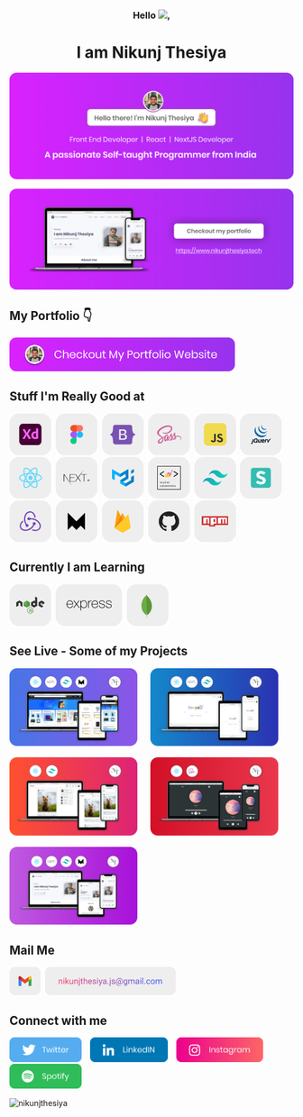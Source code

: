 <h3 align="center">Hello <img src="https://media.giphy.com/media/hvRJCLFzcasrR4ia7z/giphy.gif" width="25px">,</h3>
<h1 align="center">I am Nikunj Thesiya</h1>

<img src="https://github.com/NikunjThesiya/NikunjThesiya/blob/main/Images/hello1.png" alt="Nikunj Thesiya GitHub header image">

<a href="https://www.nikunjthesiya.tech/" target="_blank"><img src="https://github.com/NikunjThesiya/NikunjThesiya/blob/main/Images/hello2.png" alt="Nikunj Thesiya GitHub header image"></a>

## My Portfolio 👇

<p><a href="https://www.nikunjthesiya.tech/"><img src="https://github.com/NikunjThesiya/NikunjThesiya/blob/main/Images/checkoutimage.png" width=400></a></p>

## Stuff I'm Really Good at

<p align="left"><img src="https://github.com/NikunjThesiya/NikunjThesiya/blob/main/Images/adobexd.png" height=74> &nbsp;<img src="https://github.com/NikunjThesiya/NikunjThesiya/blob/main/Images/figma.png" height=74> &nbsp;<img src="https://github.com/NikunjThesiya/NikunjThesiya/blob/main/Images/bootstrap.png" height=74> &nbsp;<img src="https://github.com/NikunjThesiya/NikunjThesiya/blob/main/Images/sass.png" height=74> &nbsp;<img src="https://github.com/NikunjThesiya/NikunjThesiya/blob/main/Images/javascript.png" height=74> &nbsp;<img src="https://github.com/NikunjThesiya/NikunjThesiya/blob/main/Images/jquery.png" height=74> &nbsp;<img src="https://github.com/NikunjThesiya/NikunjThesiya/blob/main/Images/react.png" height=74> &nbsp;<img src="https://github.com/NikunjThesiya/NikunjThesiya/blob/main/Images/nextjs.png" height=74> &nbsp;<img src="https://github.com/NikunjThesiya/NikunjThesiya/blob/main/Images/materialui.png" height=74> &nbsp;<img src="https://github.com/NikunjThesiya/NikunjThesiya/blob/main/Images/styled-components.png" height=74> &nbsp;<img src="https://github.com/NikunjThesiya/NikunjThesiya/blob/main/Images/tailwindcss.png" height=74> &nbsp;<img src="https://github.com/NikunjThesiya/NikunjThesiya/blob/main/Images/semanticui.png" height=74> &nbsp;<img src="https://github.com/NikunjThesiya/NikunjThesiya/blob/main/Images/redux.png" height=74> &nbsp;<img src="https://github.com/NikunjThesiya/NikunjThesiya/blob/main/Images/framer.png" height=74> &nbsp;<img src="https://github.com/NikunjThesiya/NikunjThesiya/blob/main/Images/firebase.png" height=74> &nbsp;<img src="https://github.com/NikunjThesiya/NikunjThesiya/blob/main/Images/github.png" height=74> &nbsp;<img src="https://github.com/NikunjThesiya/NikunjThesiya/blob/main/Images/npm.png" height=74></p>

## Currently I am Learning

<p align="left"><img src="https://github.com/NikunjThesiya/NikunjThesiya/blob/main/Images/nodejs.png" height=74> &nbsp;<img src="https://github.com/NikunjThesiya/NikunjThesiya/blob/main/Images/express.png" height=74> &nbsp;<img src="https://github.com/NikunjThesiya/NikunjThesiya/blob/main/Images/mongodb.png" height=74></p>

## See Live - Some of my Projects

<div>
  <a href="https://amazon-next-nik.vercel.app/"><img src="https://github.com/NikunjThesiya/NikunjThesiya/blob/main/Images/amazon-pro.png" alt="Amazon Clone By Nikunj Thesiya" width="45%"></a> &nbsp; &nbsp; &nbsp;<a href="https://google-next.vercel.app/" ><img src="https://github.com/NikunjThesiya/NikunjThesiya/blob/main/Images/google-pro.png" alt="Google clone by Nikunj Thesiya" width="45%"></a>
 </div>
 <br/>
 <div>
  <a href="https://instanik.netlify.app/" ><img src="https://github.com/NikunjThesiya/NikunjThesiya/blob/main/Images/instagram-pro.png" alt="Instagram clone by Nikunj Thesiya" width="45%"></a> &nbsp; &nbsp; &nbsp;<a href="https://music-nik.netlify.app/"><img src="https://github.com/NikunjThesiya/NikunjThesiya/blob/main/Images/music-pro.png" alt="Music App by Nikunj Thesiya" width="45%"></a>
 </div>
 <br/>
  <div>
  <a href="https://www.nikunjthesiya.tech/"><img src="https://github.com/NikunjThesiya/NikunjThesiya/blob/main/Images/portfolio-pro.png" alt="Portfolio by Nikunj Thesiya" width="45%"></a>
 </div>

## Mail Me

<p align="left"><img src="https://github.com/NikunjThesiya/NikunjThesiya/blob/main/Images/gmail.png" height=50> &nbsp;<a href="mailto:nikunjthesiya.js@gmail.com" align="left"><img src="https://github.com/NikunjThesiya/NikunjThesiya/blob/main/Images/mail.png" height=50></a></p>

## Connect with me

<p>
  <a href="https://twitter.com/NikunjThesiya2"><img src="https://github.com/NikunjThesiya/NikunjThesiya/blob/main/Images/twitterlogo.png" height=44></a> &nbsp; &nbsp;<a href="https://www.linkedin.com/in/nikunjthesiya/"><img src="https://github.com/NikunjThesiya/NikunjThesiya/blob/main/Images/linkedinlogo.png" height=44></a> &nbsp; &nbsp;<a href="https://www.instagram.com/ll_nikunj.thesiya_ll/"><img src="https://github.com/NikunjThesiya/NikunjThesiya/blob/main/Images/instagramlogo.png" height=44></a> &nbsp; &nbsp;<a href="https://open.spotify.com/user/31crz5k4dzevnbmicr5lcng6pdne?si=1edb9d19cd7e4461"><img src="https://github.com/NikunjThesiya/NikunjThesiya/blob/main/Images/spotifylogo.png" height=44></a>

</p>

<p align="left"> <img src="https://komarev.com/ghpvc/?username=nikunjthesiya&label=Profile%20views&color=0e75b6&style=flat" alt="nikunjthesiya" /> </p>



<!---
NikunjThesiya/NikunjThesiya is a ✨ special ✨ repository because its `README.md` (this file) appears on your GitHub profile.
You can click the Preview link to take a look at your changes.
--->
